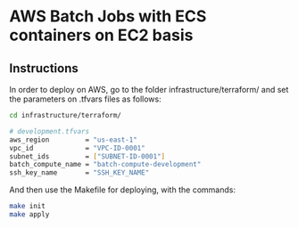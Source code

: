 # AWS Batch Jobs with ECS containers on EC2 basis

## Instructions

In order to deploy on AWS, go to the folder infrastructure/terraform/ and set the parameters on .tfvars files as follows:

```bash
cd infrastructure/terraform/

# development.tfvars
aws_region         = "us-east-1"
vpc_id             = "VPC-ID-0001"
subnet_ids         = ["SUBNET-ID-0001"]
batch_compute_name = "batch-compute-development"
ssh_key_name       = "SSH_KEY_NAME"
```

And then use the Makefile for deploying, with the commands:

```bash
make init
make apply
```
